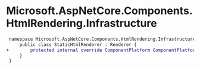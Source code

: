 # Microsoft.AspNetCore.Components.HtmlRendering.Infrastructure

``` diff
 namespace Microsoft.AspNetCore.Components.HtmlRendering.Infrastructure {
     public class StaticHtmlRenderer : Renderer {
+        protected internal override ComponentPlatform ComponentPlatform { get; }
     }
 }
```
